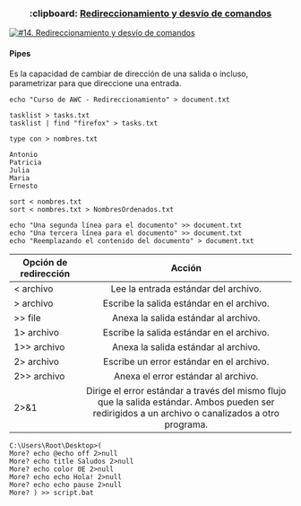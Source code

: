 <h3 align="center"> :clipboard: <a href="https://github.com/jersonmartinez/Curso_Administracion_Windows_Consola/blob/master/13.%20Uso%20de%20tuber%C3%ADas%20o%20PIPES.md">Redireccionamiento y desvío de comandos</a> </h3>
  
[![#14. Redireccionamiento y desvío de comandos](https://img.youtube.com/vi/mjiWkQbymFM/maxresdefault.jpg)](https://youtu.be/mjiWkQbymFM "#14. Redireccionamiento y desvío de comandos")

#### Pipes

Es la capacidad de cambiar de dirección de una salida o incluso, parametrizar para que direccione una entrada.

```batch
echo "Curso de AWC - Redireccionamiento" > document.txt
```

```batch
tasklist > tasks.txt
tasklist | find "firefox" > tasks.txt
```

```batch
type con > nombres.txt

Antonio
Patricia
Julia
Maria
Ernesto
```

```batch
sort < nombres.txt
sort < nombres.txt > NombresOrdenados.txt
```

```batch
echo "Una segunda línea para el documento" >> document.txt
echo "Una tercera línea para el documento" >> document.txt
echo "Reemplazando el contenido del documento" > document.txt
```

| Opción de redirección   |      Acción      |
|----------|:-------------:|
| < archivo |  Lee la entrada estándar del archivo. |
| > archivo |  Escribe la salida estándar en el archivo.   |
| >> file | Anexa la salida estándar al archivo. |
| 1> archivo | Escribe la salida estándar en el archivo. |
| 1>> archivo | Anexa la salida estándar al archivo. |
| 2> archivo | Escribe un error estándar en el archivo. |
| 2>> archivo | Anexa el error estándar al archivo. |
| 2>&1 | Dirige el error estándar a través del mismo flujo que la salida estándar. Ambos pueden ser redirigidos a un archivo o canalizados a otro programa. |
				

```batch
C:\Users\Root\Desktop>(
More? echo @echo off 2>null
More? echo title Saludos 2>null
More? echo color 0E 2>null
More? echo echo Hola! 2>null
More? echo echo pause 2>null
More? ) >> script.bat
```
